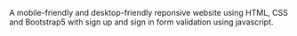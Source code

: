 A mobile-friendly and desktop-friendly reponsive website using HTML, CSS and Bootstrap5 with sign up and sign in form validation using javascript.
